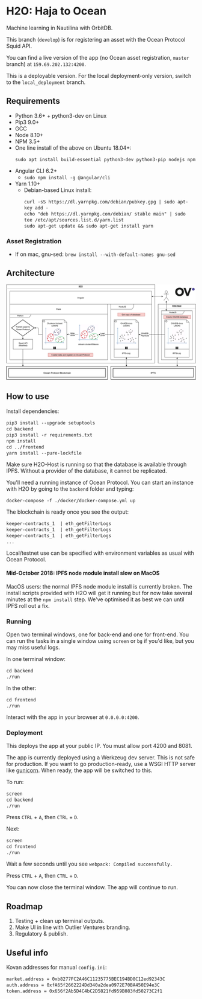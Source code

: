 # H2O: Haja to Ocean

Machine learning in Nautilina with OrbitDB.

This branch (`develop`) is for registering an asset with the Ocean Protocol Squid API.

You can find a live version of the app (no Ocean asset registration, `master` branch) at `159.69.202.132:4200`.

This is a deployable version. For the local deployment-only version, switch to the `local_deployment` branch.


## Requirements

- Python 3.6+ + python3-dev on Linux
- Pip3 9.0+
- GCC
- Node 8.10+
- NPM 3.5+
- One line install of the above on Ubuntu 18.04+:
    ```
    sudo apt install build-essential python3-dev python3-pip nodejs npm
    ```
- Angular CLI 6.2+
  - `sudo npm install -g @angular/cli`
- Yarn 1.10+
   - Debian-based Linux install:
      ```
      curl -sS https://dl.yarnpkg.com/debian/pubkey.gpg | sudo apt-key add -
      echo "deb https://dl.yarnpkg.com/debian/ stable main" | sudo tee /etc/apt/sources.list.d/yarn.list
      sudo apt-get update && sudo apt-get install yarn
      ```
### Asset Registration

- If on mac, gnu-sed: `brew install --with-default-names gnu-sed`


## Architecture

![Architecture Diagram](/doc/OceanHaja.png)


## How to use

Install dependencies:
```
pip3 install --upgrade setuptools
cd backend
pip3 install -r requirements.txt
npm install
cd ../frontend
yarn install --pure-lockfile
```

Make sure H2O-Host is running so that the database is available through IPFS. Without a provider of the database, it cannot be replicated.

You'll need a running instance of Ocean Protocol. You can start an instance with H2O by going to the `backend` folder and typing:
```
docker-compose -f ./docker/docker-compose.yml up
```
The blockchain is ready once you see the output:
```
keeper-contracts_1  | eth_getFilterLogs
keeper-contracts_1  | eth_getFilterLogs
keeper-contracts_1  | eth_getFilterLogs
...
```
Local/testnet use can be specified with environment variables as usual with Ocean Protocol.

#### Mid-October 2018: IPFS node module install slow on MacOS

MacOS users: the normal IPFS node module install is currently broken. The install scripts provided with H2O will get it running but for now take several minutes at the `npm install` step. We've optimised it as best we can until IPFS roll out a fix.


### Running

Open two terminal windows, one for back-end and one for front-end. You can run the tasks in a single window using `screen` or `bg` if you'd like, but you may miss useful logs.

In one terminal window:
```
cd backend
./run
```
In the other:
```
cd frontend
./run
```

Interact with the app in your browser at `0.0.0.0:4200`.


### Deployment

This deploys the app at your public IP. You must allow port 4200 and 8081.

The app is currently deployed using a Werkzeug dev server. This is not safe for production. If you want to go production-ready, use a WSGI HTTP server like [gunicorn](https://gunicorn.org/). When ready, the app will be switched to this.

To run:
```
screen
cd backend
./run
```
Press `CTRL` + `A`, then `CTRL` + `D`.

Next:
```
screen
cd frontend
./run
```
Wait a few seconds until you see `webpack: Compiled successfully.`

Press `CTRL` + `A`, then `CTRL` + `D`.

You can now close the terminal window. The app will continue to run.


## Roadmap

1. Testing + clean up terminal outputs.
2. Make UI in line with Outlier Ventures branding.
3. Regulatory & publish.


## Useful info

Kovan addresses for manual `config.ini`:
```
market.address = 0xb8277FC2A46C11235775BEC194BD8C12ed92343C
auth.address = 0xfA65f2662224Dd340a2dea0972E70BA450E94e3C
token.address = 0x656f2Ab5D4C4bC2D5821fd959B083fd50273C2f1
```
